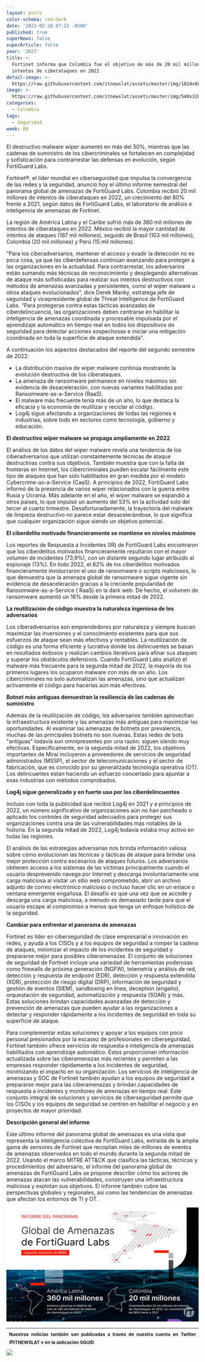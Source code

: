 ```yaml
---
layout: posts
color-schema: red-dark
date: '2023-02-28 07:23 -0500'
published: true
superNews: false
superArticle: false
year: '2023'
title: >-
  Fortinet informa que Colombia fue el objetivo de más de 20 mil millones de
  intentos de ciberataques en 2022
detail-image: >-
  https://raw.githubusercontent.com/itnewslat/assets/master/img/1024x680/fortinet-colombia-g.jpg
image: >-
  https://raw.githubusercontent.com/itnewslat/assets/master/img/540x320/fortinet-colombia-p.jpg
categories:
  - Colombia
tags:
  - Seguridad
week: 09
---
```

El destructivo malware wiper aumentó en más del 50%, mientras que las cadenas de suministro de los cibercriminales se fortalecen en complejidad y sofisticación para contrarrestar las defensas en evolución, según FortiGuard Labs.

Fortinet®, el líder mundial en ciberseguridad que impulsa la convergencia de las redes y la seguridad, anunció hoy el último informe semestral del panorama global de amenazas de FortiGuard Labs. Colombia recibió 20 mil millones de intentos de ciberataques en 2022, un crecimiento del 80% frente a 2021, según datos de FortiGuard Labs, el laboratorio de análisis e inteligencia de amenazas de Fortinet.
 
La región de América Latina y el Caribe sufrió más de 360 mil millones de intentos de ciberataques en 2022. México recibió la mayor cantidad de intentos de ataques (187 mil millones), seguido de Brasil (103 mil millones), Colombia (20 mil millones) y Perú (15 mil millones).
 
“Para los ciberadversarios, mantener el acceso y evadir la detección no es poca cosa, ya que las ciberdefensas continúan avanzando para proteger a las organizaciones en la actualidad. Para contrarrestar, los adversarios están sumando más técnicas de reconocimiento y desplegando alternativas de ataque más sofisticadas para realizar sus intentos destructivos con métodos de amenazas avanzadas y persistentes, como el wiper malware u otros ataques evolucionados”, dice Derek Manky, estratega jefe de seguridad y vicepresidente global de Threat Intelligence de FortiGuard Labs. “Para protegerse contra estas tácticas avanzadas de ciberdelincuencia, las organizaciones deben centrarse en habilitar la inteligencia de amenazas coordinada y procesable impulsada por el aprendizaje automático en tiempo real en todos los dispositivos de seguridad para detectar acciones sospechosas e iniciar una mitigación coordinada en toda la superficie de ataque extendida”.
 
A continuación los aspectos destacados del reporte del segundo semestre de 2022:
 
- La distribución masiva de wiper malware continúa mostrando la evolución destructiva de los ciberataques.
- La amenaza de ransomware permanece en niveles máximos sin evidencia de desaceleración, con nuevas variantes habilitadas por Ransomware-as-a-Service (RaaS).
- El malware más frecuente tenía más de un año, lo que destaca la eficacia y la economía de reutilizar y reciclar el código.
- Log4j sigue afectando a organizaciones de todas las regiones e industrias, sobre todo en sectores como tecnología, gobierno y educación.
 
**El destructivo wiper malware se propaga ampliamente en 2022**

El análisis de los datos del wiper malware revela una tendencia de los ciberadversarios que utilizan constantemente técnicas de ataque destructivas contra sus objetivos. También muestra que con la falta de fronteras en Internet, los cibercriminales pueden escalar fácilmente este tipo de ataques que han sido habilitados en gran medida por el modelo Cybercrime-as-a-Service (CaaS). A principios de 2022, FortiGuard Labs informó de la presencia de varios wiper relacionados con la guerra entre Rusia y Ucrania. Más adelante en el año, el wiper malware se expandió a otros países, lo que impulsó un aumento del 53% en la actividad solo del tercer al cuarto trimestre. Desafortunadamente, la trayectoria del malware de limpieza destructivo no parece estar desacelerándose, lo que significa que cualquier organización sigue siendo un objetivo potencial.
 
**El ciberdelito motivado financieramente se mantiene en niveles máximos**

Los reportes de Respuesta a Incidentes (IR) de FortiGuard Labs encontraron que los ciberdelitos motivados financieramente resultaron con el mayor volumen de incidentes (73,9%), con un distante segundo lugar atribuido al espionaje (13%). En todo 2022, el 82% de los ciberdelitos motivados financieramente involucraron el uso de ransomware o scripts maliciosos, lo que demuestra que la amenaza global de ransomware sigue vigente sin evidencia de desaceleración gracias a la creciente popularidad de Ransomware-as-a-Service ( RaaS) en la dark web. De hecho, el volumen de ransomware aumentó un 16% desde la primera mitad de 2022.
 
**La reutilización de código muestra la naturaleza ingeniosa de los adversarios**

Los ciberadversarios son emprendedores por naturaleza y siempre buscan maximizar las inversiones y el conocimiento existentes para que sus esfuerzos de ataque sean más efectivos y rentables. La reutilización de código es una forma eficiente y lucrativa donde los delincuentes se basan en resultados exitosos y realizan cambios iterativos para afinar sus ataques y superar los obstáculos defensivos. Cuando FortiGuard Labs analizó el malware más frecuente para la segunda mitad de 2022, la mayoría de los primeros lugares los ocuparon malware con más de un año. Los cibercriminales no solo automatizan las amenazas, sino que actualizan activamente el código para hacerlas aún más efectivas.
 
**Botnet más antiguas demuestran la resiliencia de las cadenas de suministro**

Además de la reutilización de código, los adversarios también aprovechan la infraestructura existente y las amenazas más antiguas para maximizar las oportunidades. Al examinar las amenazas de botnets por prevalencia, muchas de las principales botnets no son nuevas. Estas redes de bots "antiguas" todavía son omnipresentes por una razón: siguen siendo muy efectivas. Específicamente, en la segunda mitad de 2022, los objetivos importantes de Mirai incluyeron a proveedores de servicios de seguridad administrados (MSSP), el sector de telecomunicaciones y el sector de fabricación, que es conocido por su generalizada tecnología operativa (OT). Los delincuentes están haciendo un esfuerzo concertado para apuntar a esas industrias con métodos comprobados.
 
**Log4j sigue generalizado y en fuerte uso por los ciberdelincuentes**

Incluso con toda la publicidad que recibió Log4j en 2021 y a principios de 2022, un número significativo de organizaciones aún no han parcheado o aplicado los controles de seguridad adecuados para proteger sus organizaciones contra una de las vulnerabilidades más notables de la historia. En la segunda mitad de 2022, Log4j todavía estaba muy activo en todas las regiones.
 
El análisis de las estrategias adversarias nos brinda información valiosa sobre cómo evolucionan las técnicas y tácticas de ataque para brindar una mejor protección contra escenarios de ataques futuros. Los adversarios obtienen acceso a los sistemas de las víctimas principalmente cuando el usuario desprevenido navega por Internet y descarga involuntariamente una carga maliciosa al visitar un sitio web comprometido, abrir un archivo adjunto de correo electrónico malicioso o incluso hacer clic en un enlace o ventana emergente engañosa. El desafío es que una vez que se accede y descarga una carga maliciosa, a menudo es demasiado tarde para que el usuario escape al compromiso a menos que tenga un enfoque holístico de la seguridad.
 
**Cambiar para enfrentar el panorama de amenazas**

Fortinet es líder en ciberseguridad de clase empresarial e innovación en redes, y ayuda a los CISOs y a los equipos de seguridad a romper la cadena de ataques, minimizar el impacto de los incidentes de seguridad y prepararse mejor para posibles ciberamenazas. El conjunto de soluciones de seguridad de Fortinet incluye una variedad de herramientas poderosas como firewalls de próxima generación (NGFW), telemetría y análisis de red, detección y respuesta de endpoint (EDR), detección y respuesta extendida (XDR), protección de riesgo digital (DRP), información de seguridad y gestión de eventos (SIEM), sandboxing en línea, deception (engaño), orquestación de seguridad, automatización y respuesta (SOAR) y más. Estas soluciones brindan capacidades avanzadas de detección y prevención de amenazas que pueden ayudar a las organizaciones a detectar y responder rápidamente a los incidentes de seguridad en toda su superficie de ataque.
 
Para complementar estas soluciones y apoyar a los equipos con poco personal presionados por la escasez de profesionales en ciberseguridad, Fortinet también ofrece servicios de respuesta e inteligencia de amenazas habilitados con aprendizaje automático. Éstos proporcionan información actualizada sobre las ciberamenazas más recientes y permiten a las empresas responder rápidamente a los incidentes de seguridad, minimizando el impacto en su organización. Los servicios de inteligencia de amenazas y SOC de Fortinet también ayudan a los equipos de seguridad a prepararse mejor para las ciberamenazas y brindan capacidades de respuesta a incidentes y monitoreo de amenazas en tiempo real. Este conjunto integral de soluciones y servicios de ciberseguridad permite que los CISOs y los equipos de seguridad se centren en habilitar el negocio y en proyectos de mayor prioridad.
 
**Descripción general del informe**

Este último informe del panorama global de amenazas es una vista que representa la inteligencia colectiva de FortiGuard Labs, extraída de la amplia gama de sensores de Fortinet que recopilan miles de millones de eventos de amenazas observados en todo el mundo durante la segunda mitad de 2022. Usando el marco MITRE ATT&CK que clasifica las tácticas, técnicas y procedimientos del adversario, el informe del panorama global de amenazas de FortiGuard Labs se propone describir cómo los actores de amenazas atacan las vulnerabilidades, construyen una infraestructura maliciosa y explotan sus objetivos. El informe también cubre las perspectivas globales y regionales, así como las tendencias de amenazas que afectan los entornos de TI y OT.

![](https://raw.githubusercontent.com/itnewslat/assets/master/img/540x320/fortinet-colombia-p.jpg)

<table style="height: 42px;" width="569">
<tbody>
<tr>
<td style="text-align: justify;"><sub><strong>Nuestras noticias también son publicadas a través de nuestra cuenta en Twitter <a href="https://twitter.com/itnewslat?lang=es">@ITNEWSLAT</a> y en la aplicación <a href="https://squidapp.co/en/">SQUID</a></strong></sub></td>
</tr>
</tbody>
</table>

<img src="https://tracker.metricool.com/c3po.jpg?hash=56f88a41e39ab42c063cc51676587a04"/>